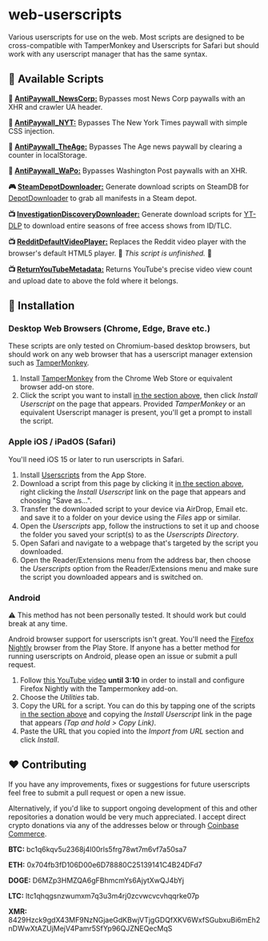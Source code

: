 # web-userscripts

Various userscripts for use on the web. Most scripts are designed to be cross-compatible with TamperMonkey and Userscripts for Safari but should work with any userscript manager that has the same syntax.

## :page_with_curl: Available Scripts

**:newspaper: [AntiPaywall_NewsCorp:](PaywallBypasses/AntiPaywall_NewsCorp.md)** Bypasses most News Corp paywalls with an XHR and crawler UA header.

**:newspaper: [AntiPaywall_NYT:](PaywallBypasses/AntiPaywall_NYT.md)** Bypasses The New York Times paywall with simple CSS injection.

**:newspaper: [AntiPaywall_TheAge:](PaywallBypasses/AntiPaywall_TheAge.md)** Bypasses The Age news paywall by clearing a counter in localStorage.

**:newspaper: [AntiPaywall_WaPo:](PaywallBypasses/AntiPaywall_WaPo.md)** Bypasses Washington Post paywalls with an XHR.

**:video_game: [SteamDepotDownloader:](SteamDepotDownloader/SteamDepotDownloader.user.js)** Generate download scripts on SteamDB for [DepotDownloader](https://github.com/SteamRE/DepotDownloader) to grab all manifests in a Steam depot.

**:tv: [InvestigationDiscoveryDownloader:](InvestigationDiscoveryDownloader/InvestigationDiscoveryDownloader.user.js)** Generate download scripts for [YT-DLP](https://github.com/yt-dlp/yt-dlp) to download entire seasons of free access shows from ID/TLC.

**:tv: [RedditDefaultVideoPlayer:](RedditDefaultVideoPlayer/RedditDefaultVideoPlayer.user.js)** Replaces the Reddit video player with the browser's default HTML5 player. :construction: _This script is unfinished._ :construction:

**:tv: [ReturnYouTubeMetadata:](ReturnYouTubeMetadata/ReturnYouTubeMetadata.md)** Returns YouTube's precise video view count and upload date to above the fold where it belongs.

## :electric_plug: Installation

### Desktop Web Browsers (Chrome, Edge, Brave etc.)

These scripts are only tested on Chromium-based desktop browsers, but should work on any web browser that has a userscript manager extension such as [TamperMonkey](https://chrome.google.com/webstore/detail/tampermonkey/dhdgffkkebhmkfjojejmpbldmpobfkfo).

1. Install [TamperMonkey](https://chrome.google.com/webstore/detail/tampermonkey/dhdgffkkebhmkfjojejmpbldmpobfkfo) from the Chrome Web Store or equivalent browser add-on store.
2. Click the script you want to install [in the section above](#page_with_curl-available-scripts), then click _Install Userscript_ on the page that appears. Provided _TamperMonkey_ or an equivalent Userscript manager is present, you'll get a prompt to install the script.

### Apple iOS / iPadOS (Safari)

You'll need iOS 15 or later to run userscripts in Safari.

1. Install [Userscripts](https://apps.apple.com/us/app/userscripts/id1463298887) from the App Store.
2. Download a script from this page by clicking it [in the section above](#page_with_curl-available-scripts), right clicking the _Install Userscript_ link on the page that appears and choosing "Save as...".
3. Transfer the downloaded script to your device via AirDrop, Email etc. and save it to a folder on your device using the _Files_ app or similar.
4. Open the _Userscripts_ app, follow the instructions to set it up and choose the folder you saved your script(s) to as the _Userscripts Directory_.
5. Open Safari and navigate to a webpage that's targeted by the script you downloaded.
6. Open the Reader/Extensions menu from the address bar, then choose the _Userscripts_ option from the Reader/Extensions menu and make sure the script you downloaded appears and is switched on.

### Android

:warning: This method has not been personally tested. It should work but could break at any time.

Android browser support for userscripts isn't great. You'll need the [Firefox Nightly](https://play.google.com/store/apps/details?id=org.mozilla.fenix) browser from the Play Store. If anyone has a better method for running userscripts on Android, please open an issue or submit a pull request.

1. Follow [this YouTube video](https://www.youtube.com/watch?v=RzmJcEr_uts) **until 3:10** in order to install and configure Firefox Nightly with the Tampermonkey add-on.
2. Choose the _Utilities_ tab.
3. Copy the URL for a script. You can do this by tapping one of the scripts [in the section above](#page_with_curl-available-scripts) and copying the _Install Userscript_ link in the page that appears _(Tap and hold > Copy Link)_.
4. Paste the URL that you copied into the _Import from URL_ section and click _Install_.

## :heart: Contributing

If you have any improvements, fixes or suggestions for future userscripts feel free to submit a pull request or open a new issue.

Alternatively, if you'd like to support ongoing development of this and other repositories a donation would be very much appreciated. I accept direct crypto donations via any of the addresses below or through [Coinbase Commerce](https://commerce.coinbase.com/checkout/bb4f7665-bfdc-4c22-9fc8-78299010b1c8).

**BTC:** bc1q6kqv5u2368j4l00rls5frg78wt7m6vf7a50sa7

**ETH:** 0x704fb3fD106D00e6D78880C25139141C4B24DFd7

**DOGE:** D6MZp3HMZQA6gFBhmcmYs6AjytXwQJ4bYj

**LTC:** ltc1qhqgsnzwumxm7q3u3m4rj0zcvwcvcvhqqrke07p

**XMR:** 8429Hzck9gdX43MF9NzNGjaeGdKBwjVTjgGDQfXKV6WxfSGubxuBi6mEh2nDWwXtAZUjMejV4Pamr5SfYp96QJZNEQecMqS
